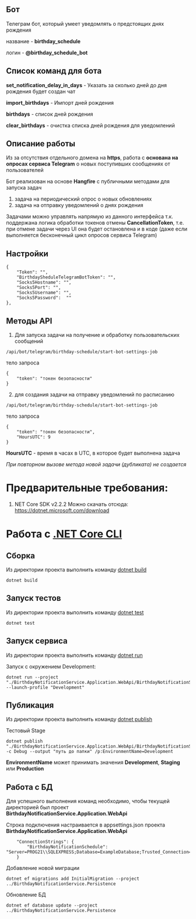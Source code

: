 ## Бот

Телеграм бот, который умеет уведомлять о предстоящих днях рождения

название - **birthday_schedule**

логин - **@birthday_schedule_bot**

## Список команд для бота

**set_notification_delay_in_days** - Указать за сколько дней до дня рождения будет создан чат

**import_birthdays** - Импорт дней рождения

**birthdays** - список дней рождения

**clear_birthdays** - очистка списка дней рождения для уведомлений

## Описание работы

Из за отсутствия отдельного домена на **https**, работа с **основана на опросах сервиса Telegram** о новых поступивших сообщениях от пользователей

Бот реализован на основе **Hangfire** с публичными методами для запуска задач
1. задача на периодический опрос о новых обновлениях
2. задача на отправку уведомлений о днях рождения

Задачами можно управлять напрямую из данного интерфейса т.к. поддержана логика обработки токенов отмены **CancellationToken**, 
т.е. при отмене задачи через UI она будет остановлена и в коде (даже если выполняется бесконечный цикл опросов сервиса Telegram)

## Настройки

    {
        "Token": "",
        "BirthdaySheduleTelegramBotToken": "",
        "Socks5Hostname": "",
        "Socks5Port": "",
        "Socks5Username": "",
        "Socks5Password":  ""
    },

## Методы API

1. Для запуска задачи на получение и обработку пользовательских сообщений

```
/api/bot/telegram/birthday-schedule/start-bot-settings-job
```

тело запроса
```
{
	"token": "токен безопасности"
}
```

2. для создания задачи на отправку уведомлений по расписанию

```
/api/bot/telegram/birthday-schedule/start-bot-settings-job
```

тело запроса
```
{
	"token": "токен безопасности",
	"HoursUTC": 9
}
```

**HoursUTC** - время в часах в UTC, в которое будет выполнена задача

*При повторном вызове метода новой задачи (дубликата) не создается*

# Предварительные требования:

1. NET Core SDK v2.2.2 Можно скачать отсюда: https://dotnet.microsoft.com/download

# Работа с [.NET Core CLI](https://docs.microsoft.com/dotnet/core/tools)

## Сборка

Из директории проекта выполнить команду [dotnet build](https://docs.microsoft.com/dotnet/core/tools/dotnet-build)

```
dotnet build
```

## Запуск тестов

Из директории проекта выполнить команду [dotnet test](https://docs.microsoft.com/dotnet/core/tools/dotnet-test)

```
dotnet test
```

## Запуск сервиса

Из директории проекта выполнить команду [dotnet run](https://docs.microsoft.com/dotnet/core/tools/dotnet-run)

Запуск с окружением Development:
```
dotnet run --project "./BirthdayNotificationService.Application.WebApi/BirthdayNotificationService.Application.WebApi.csproj" --launch-profile "Development"
```

## Публикация

Из директории проекта выполнить команду [dotnet publish](https://docs.microsoft.com/dotnet/core/tools/dotnet-publish)

Тестовый Stage

```
dotnet publish "./BirthdayNotificationService.Application.WebApi/BirthdayNotificationService.Application.WebApi.csproj" -c Debug --output "путь до папки" /p:EnvironmentName=Development
```

**EnvironmentName** может принимать значения **Development**, **Staging** или **Production**

## Работа с БД

Для успешного выполнения команд необходимо, чтобы текущей директорией был проект **BirthdayNotificationService.Application.WebApi**

Строка подключения настраивается в appsettings.json проекта **BirthdayNotificationService.Application.WebApi**
```
    "ConnectionStrings": {
        "BirthdayNotificationSchedule": "Server=PROG21\\SQLEXPRESS;Database=ExampleDatabase;Trusted_Connection=True"
    }
```

Добавление новой миграции
```
dotnet ef migrations add InitialMigration --project ../BirthdayNotificationService.Persistence
```

Обновление БД
```
dotnet ef database update --project ../BirthdayNotificationService.Persistence
```